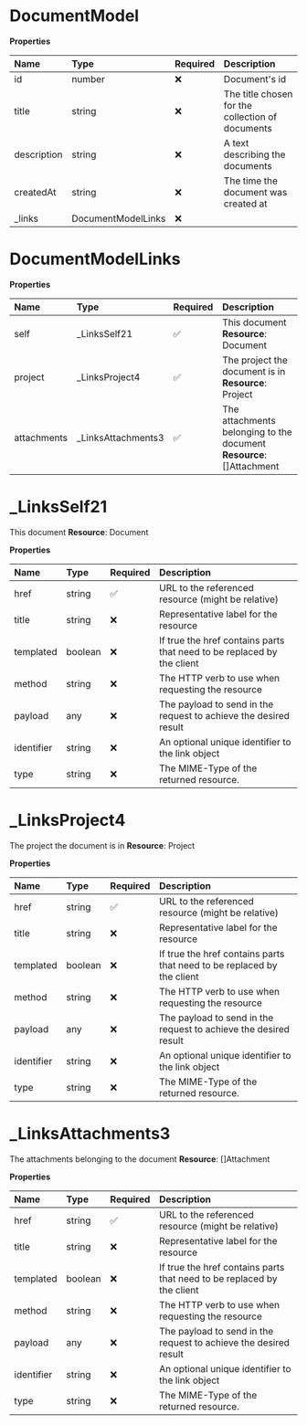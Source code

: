# DocumentModel

**Properties**

| Name        | Type               | Required | Description                                      |
| :---------- | :----------------- | :------- | :----------------------------------------------- |
| id          | number             | ❌       | Document's id                                    |
| title       | string             | ❌       | The title chosen for the collection of documents |
| description | string             | ❌       | A text describing the documents                  |
| createdAt   | string             | ❌       | The time the document was created at             |
| \_links     | DocumentModelLinks | ❌       |                                                  |

# DocumentModelLinks

**Properties**

| Name        | Type                | Required | Description                                                          |
| :---------- | :------------------ | :------- | :------------------------------------------------------------------- |
| self        | \_LinksSelf21       | ✅       | This document **Resource**: Document                                 |
| project     | \_LinksProject4     | ✅       | The project the document is in **Resource**: Project                 |
| attachments | \_LinksAttachments3 | ✅       | The attachments belonging to the document **Resource**: []Attachment |

# \_LinksSelf21

This document **Resource**: Document

**Properties**

| Name       | Type    | Required | Description                                                            |
| :--------- | :------ | :------- | :--------------------------------------------------------------------- |
| href       | string  | ✅       | URL to the referenced resource (might be relative)                     |
| title      | string  | ❌       | Representative label for the resource                                  |
| templated  | boolean | ❌       | If true the href contains parts that need to be replaced by the client |
| method     | string  | ❌       | The HTTP verb to use when requesting the resource                      |
| payload    | any     | ❌       | The payload to send in the request to achieve the desired result       |
| identifier | string  | ❌       | An optional unique identifier to the link object                       |
| type       | string  | ❌       | The MIME-Type of the returned resource.                                |

# \_LinksProject4

The project the document is in **Resource**: Project

**Properties**

| Name       | Type    | Required | Description                                                            |
| :--------- | :------ | :------- | :--------------------------------------------------------------------- |
| href       | string  | ✅       | URL to the referenced resource (might be relative)                     |
| title      | string  | ❌       | Representative label for the resource                                  |
| templated  | boolean | ❌       | If true the href contains parts that need to be replaced by the client |
| method     | string  | ❌       | The HTTP verb to use when requesting the resource                      |
| payload    | any     | ❌       | The payload to send in the request to achieve the desired result       |
| identifier | string  | ❌       | An optional unique identifier to the link object                       |
| type       | string  | ❌       | The MIME-Type of the returned resource.                                |

# \_LinksAttachments3

The attachments belonging to the document **Resource**: []Attachment

**Properties**

| Name       | Type    | Required | Description                                                            |
| :--------- | :------ | :------- | :--------------------------------------------------------------------- |
| href       | string  | ✅       | URL to the referenced resource (might be relative)                     |
| title      | string  | ❌       | Representative label for the resource                                  |
| templated  | boolean | ❌       | If true the href contains parts that need to be replaced by the client |
| method     | string  | ❌       | The HTTP verb to use when requesting the resource                      |
| payload    | any     | ❌       | The payload to send in the request to achieve the desired result       |
| identifier | string  | ❌       | An optional unique identifier to the link object                       |
| type       | string  | ❌       | The MIME-Type of the returned resource.                                |

<!-- This file was generated by liblab | https://liblab.com/ -->
